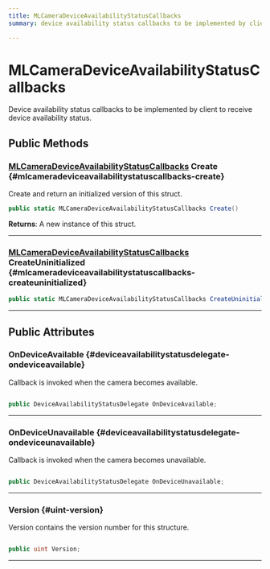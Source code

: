```yaml
---
title: MLCameraDeviceAvailabilityStatusCallbacks
summary: device availability status callbacks to be implemented by client to receive device availability status. 

---
```


# MLCameraDeviceAvailabilityStatusCallbacks




Device availability status callbacks to be implemented by client to receive device availability status.   





## Public Methods

### [MLCameraDeviceAvailabilityStatusCallbacks](/versioned_docs/version-22-Mar-2023/unity-api/api/UnityEngine.XR.MagicLeap/MLCameraBase/NativeBindings/UnityEngine.XR.MagicLeap.MLCameraBase.NativeBindings.MLCameraDeviceAvailabilityStatusCallbacks.md) Create {#mlcameradeviceavailabilitystatuscallbacks-create}

Create and return an initialized version of this struct. 

```csharp
public static MLCameraDeviceAvailabilityStatusCallbacks Create()
```






**Returns**: A new instance of this struct.



-----------

### [MLCameraDeviceAvailabilityStatusCallbacks](/versioned_docs/version-22-Mar-2023/unity-api/api/UnityEngine.XR.MagicLeap/MLCameraBase/NativeBindings/UnityEngine.XR.MagicLeap.MLCameraBase.NativeBindings.MLCameraDeviceAvailabilityStatusCallbacks.md) CreateUninitialized {#mlcameradeviceavailabilitystatuscallbacks-createuninitialized}

```csharp
public static MLCameraDeviceAvailabilityStatusCallbacks CreateUninitialized()
```






-----------

## Public Attributes

### OnDeviceAvailable {#deviceavailabilitystatusdelegate-ondeviceavailable}

Callback is invoked when the camera becomes available. 

```csharp

public DeviceAvailabilityStatusDelegate OnDeviceAvailable;

```






-----------

### OnDeviceUnavailable {#deviceavailabilitystatusdelegate-ondeviceunavailable}

Callback is invoked when the camera becomes unavailable. 

```csharp

public DeviceAvailabilityStatusDelegate OnDeviceUnavailable;

```






-----------

### Version {#uint-version}

Version contains the version number for this structure. 

```csharp

public uint Version;

```






-----------


